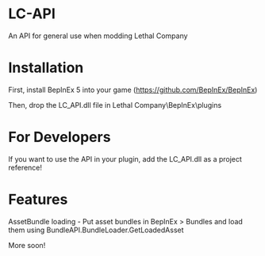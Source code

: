# LC-API
An API for general use when modding Lethal Company

# Installation
First, install BepInEx 5 into your game
(https://github.com/BepInEx/BepInEx)

Then, drop the LC_API.dll file in Lethal Company\BepInEx\plugins

# For Developers
If you want to use the API in your plugin, add the LC_API.dll as a project reference!

# Features
AssetBundle loading - Put asset bundles in BepInEx > Bundles and load them using BundleAPI.BundleLoader.GetLoadedAsset

More soon!
